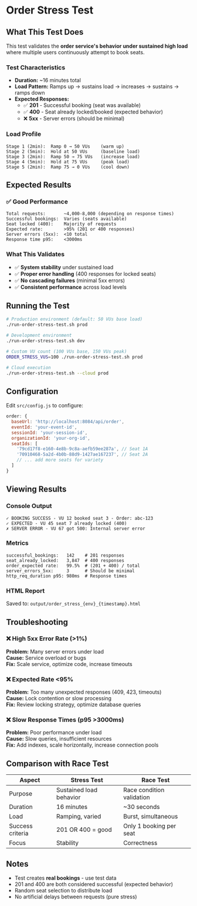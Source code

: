 # Order Stress Test

## What This Test Does

This test validates the **order service's behavior under sustained high load** where multiple users continuously attempt to book seats.

### Test Characteristics
- **Duration:** ~16 minutes total
- **Load Pattern:** Ramps up → sustains load → increases → sustains → ramps down
- **Expected Responses:**
  - ✅ **201** - Successful booking (seat was available)
  - ✅ **400** - Seat already locked/booked (expected behavior)
  - ❌ **5xx** - Server errors (should be minimal)

### Load Profile
```
Stage 1 (2min):  Ramp 0 → 50 VUs    (warm up)
Stage 2 (5min):  Hold at 50 VUs     (baseline load)
Stage 3 (2min):  Ramp 50 → 75 VUs   (increase load)
Stage 4 (5min):  Hold at 75 VUs     (peak load)
Stage 5 (2min):  Ramp 75 → 0 VUs    (cool down)
```

## Expected Results

### ✅ Good Performance
```
Total requests:       ~4,000-8,000 (depending on response times)
Successful bookings:  Varies (seats available)
Seat locked (400):    Majority of requests
Expected rate:        >95% (201 or 400 responses)
Server errors (5xx):  <10 total
Response time p95:    <3000ms
```

### What This Validates
- ✅ **System stability** under sustained load
- ✅ **Proper error handling** (400 responses for locked seats)
- ✅ **No cascading failures** (minimal 5xx errors)
- ✅ **Consistent performance** across load levels

## Running the Test

```bash
# Production environment (default: 50 VUs base load)
./run-order-stress-test.sh prod

# Development environment
./run-order-stress-test.sh dev

# Custom VU count (100 VUs base, 150 VUs peak)
ORDER_STRESS_VUS=100 ./run-order-stress-test.sh prod

# Cloud execution
./run-order-stress-test.sh --cloud prod
```

## Configuration

Edit `src/config.js` to configure:

```javascript
order: {
  baseUrl: 'http://localhost:8084/api/order',
  eventId: 'your-event-id',
  sessionId: 'your-session-id',
  organizationId: 'your-org-id',
  seatIds: [
    '79cd17f8-e160-4e8b-9c8a-aefb59ee287a', // Seat 1A
    '70910468-5a2d-4b0b-88d9-1427ae167237', // Seat 2A
    // ... add more seats for variety
  ]
}
```

## Viewing Results

### Console Output
```
✓ BOOKING SUCCESS - VU 12 booked seat 3 - Order: abc-123
✓ EXPECTED - VU 45 seat 7 already locked (400)
✗ SERVER ERROR - VU 67 got 500: Internal server error
```

### Metrics
```
successful_bookings:   142    # 201 responses
seat_already_locked:   3,847  # 400 responses  
order_expected rate:   99.5%  # (201 + 400) / total
server_errors_5xx:     3      # Should be minimal
http_req_duration p95: 980ms  # Response times
```

### HTML Report
Saved to: `output/order_stress_{env}_{timestamp}.html`

## Troubleshooting

### ❌ High 5xx Error Rate (>1%)
**Problem:** Many server errors under load  
**Cause:** Service overload or bugs  
**Fix:** Scale service, optimize code, increase timeouts

### ❌ Expected Rate <95%
**Problem:** Too many unexpected responses (409, 423, timeouts)  
**Cause:** Lock contention or slow processing  
**Fix:** Review locking strategy, optimize database queries

### ❌ Slow Response Times (p95 >3000ms)
**Problem:** Poor performance under load  
**Cause:** Slow queries, insufficient resources  
**Fix:** Add indexes, scale horizontally, increase connection pools

## Comparison with Race Test

| Aspect | **Stress Test** | **Race Test** |
|--------|----------------|---------------|
| Purpose | Sustained load behavior | Race condition validation |
| Duration | 16 minutes | ~30 seconds |
| Load | Ramping, varied | Burst, simultaneous |
| Success criteria | 201 OR 400 = good | Only 1 booking per seat |
| Focus | Stability | Correctness |

## Notes

- Test creates **real bookings** - use test data
- 201 and 400 are both considered successful (expected behavior)
- Random seat selection to distribute load
- No artificial delays between requests (pure stress)
